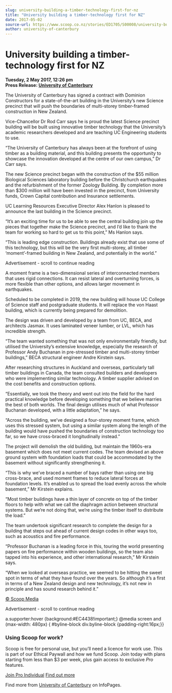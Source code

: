 ```yaml
---
slug: university-building-a-timber-technology-first-for-nz
title: "University building a timber-technology first for NZ"
date: 2017-05-02
source-url: https://www.scoop.co.nz/stories/ED1705/S00008/university-building-a-timber-technology-first-for-nz.htm
author: university-of-canterbury
---
```

University building a timber-technology first for NZ
====================================================

**Tuesday, 2 May 2017, 12:26 pm**  
**Press Release: [University of Canterbury](https://info.scoop.co.nz/University_of_Canterbury)**

The University of Canterbury has signed a contract with Dominion Constructors for a state-of-the-art building in the University’s new Science precinct that will push the boundaries of multi-storey timber-framed construction in New Zealand.

Vice-Chancellor Dr Rod Carr says he is proud the latest Science precinct building will be built using innovative timber technology that the University’s academic researchers developed and are teaching UC Engineering students to use.

“The University of Canterbury has always been at the forefront of using timber as a building material, and this building presents the opportunity to showcase the innovation developed at the centre of our own campus,” Dr Carr says.

The new Science precinct began with the construction of the $55 million Biological Sciences laboratory building before the Christchurch earthquakes and the refurbishment of the former Zoology Building. By completion more than $300 million will have been invested in the precinct, from University funds, Crown Capital contribution and Insurance settlements.

UC Learning Resources Executive Director Alex Hanlon is pleased to announce the last building in the Science precinct.

“It’s an exciting time for us to be able to see the central building join up the pieces that together make the Science precinct, and I’d like to thank the team for working so hard to get us to this point,” Ms Hanlon says.

“This is leading edge construction. Buildings already exist that use some of this technology, but this will be the very first multi-storey, all timber ‘moment’-framed building in New Zealand, and potentially in the world.”

Advertisement - scroll to continue reading





A moment frame is a two-dimensional series of interconnected members that uses rigid connections. It can resist lateral and overturning forces, is more flexible than other options, and allows larger movement in earthquakes.

Scheduled to be completed in 2019, the new building will house UC College of Science staff and postgraduate students. It will replace the von Haast building, which is currently being prepared for demolition.

The design was driven and developed by a team from UC, BECA, and architects Jasmax. It uses laminated veneer lumber, or LVL, which has incredible strength.

“The team wanted something that was not only environmentally friendly, but utilised the University’s extensive knowledge, especially the research of Professor Andy Buchanan in pre-stressed timber and multi-storey timber buildings,” BECA structural engineer Andre Kirstein says.

After researching structures in Auckland and overseas, particularly tall timber buildings in Canada, the team consulted builders and developers who were implementing similar technology. A timber supplier advised on the cost benefits and construction options.

“Essentially, we took the theory and went out into the field for the hard practical knowledge before developing something that we believe marries the best of both worlds. The final design utilises much of what Professor Buchanan developed, with a little adaptation,” he says.

“Across the building, we’ve designed a four-storey moment frame, which uses this stressed system, but using a similar system along the length of the building would have pushed the boundaries of construction technology too far, so we have cross-braced it longitudinally instead.”

The project will demolish the old building, but maintain the 1960s-era basement which does not meet current codes. The team devised an above ground system with foundation loads that could be accommodated by the basement without significantly strengthening it.

“This is why we’ve braced a number of bays rather than using one big cross-brace, and used moment frames to reduce lateral forces at foundation levels. It’s enabled us to spread the load evenly across the whole basement,” Mr Kirstein explains.

“Most timber buildings have a thin layer of concrete on top of the timber floors to help with what we call the diaphragm action between structural systems. But we’re not doing that, we’re using the timber itself to distribute the load.”

The team undertook significant research to complete the design for a building that steps out ahead of current design codes in other ways too, such as acoustics and fire performance.

“Professor Buchanan is a leading force in this, touring the world presenting papers on fire performance within wooden buildings, so the team also tapped into his experience, and other international research,” Mr Kirstein says.

“When we looked at overseas practice, we seemed to be hitting the sweet spot in terms of what they have found over the years. So although it’s a first in terms of a New Zealand design and new technology, it’s not new in principle and has sound research behind it.”

  

[© Scoop Media](http://www.scoop.co.nz/about/terms.html)  

Advertisement - scroll to continue reading



a.supporter:hover {background:#EC4438!important;} @media screen and (max-width: 480px) { #byline-block div.byline-block {padding-right:16px;}}

### Using Scoop for work?

Scoop is free for personal use, but you’ll need a licence for work use. This is part of our Ethical Paywall and how we fund Scoop. Join today with plans starting from less than $3 per week, plus gain access to exclusive _Pro_ features.  
  
[Join Pro Individual](https://pro.scoop.co.nz/Individual/?from=ProIn24) [Find out more](https://pro.scoop.co.nz/using-scoop-for-work/?from=ProIn24)

Find more from [University of Canterbury](https://info.scoop.co.nz/University_of_Canterbury) on InfoPages.